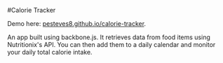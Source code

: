 #Calorie Tracker

Demo here: [pesteves8.github.io/calorie-tracker](pesteves8.github.io/calorie-tracker).

An app built using backbone.js. It retrieves data from food items using Nutritionix's API. You can then add them to a daily calendar and monitor your daily total calorie intake.
